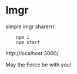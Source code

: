 # Imgr

  simple imgr sharerrr.

``` 
    npm i
    npm start
```

http://localhost:3000/

May the Force be with you!
